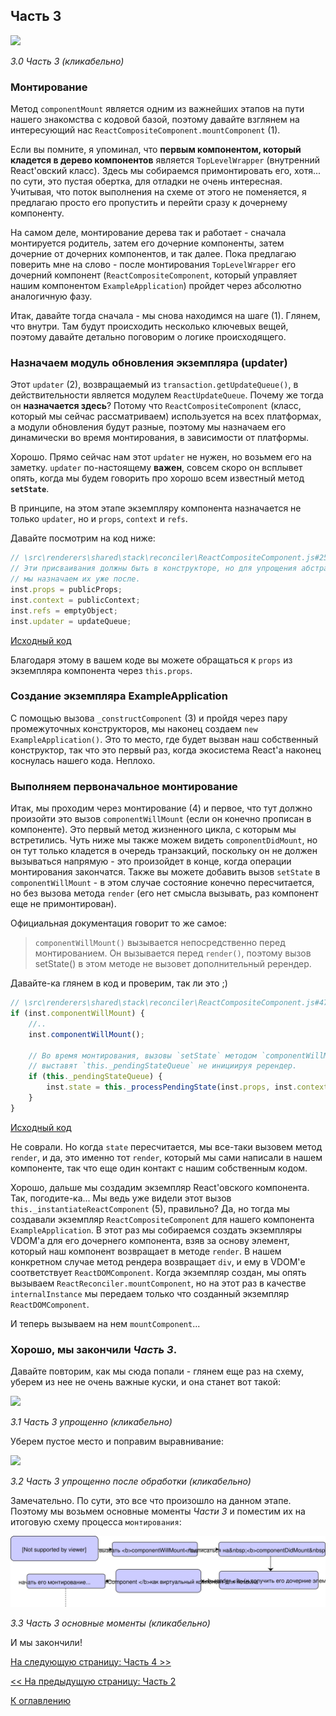 ## Часть 3

[![](https://rawgit.com/Bogdan-Lyashenko/Under-the-hood-ReactJS/master/stack/images/3/part-3.svg)](https://rawgit.com/Bogdan-Lyashenko/Under-the-hood-ReactJS/master/stack/images/3/part-3.svg)

<em>3.0 Часть 3 (кликабельно)</em>

### Монтирование

Метод `componentMount` является одним из важнейших этапов на пути нашего знакомства с кодовой базой, поэтому давайте взглянем на интересующий нас `ReactCompositeComponent.mountComponent` (1).

Если вы помните, я упоминал, что **первым компонентом, который кладется в дерево компонентов** является `TopLevelWrapper` (внутренний React'овский класс). Здесь мы собираемся примонтировать его, хотя... по сути, это пустая обертка, для отладки не очень интересная. Учитывая, что поток выполнения на схеме от этого не поменяется, я предлагаю просто его пропустить и перейти сразу к дочернему компоненту.

На самом деле, монтирование дерева так и работает - сначала монтируется родитель, затем его дочерние компоненты, затем дочерние от дочерних компонентов, и так далее. Пока предлагаю поверить мне на слово - после монтирования `TopLevelWrapper` его дочерний компонент (`ReactCompositeComponent`, который управляет нашим компонентом `ExampleApplication`) пройдет через абсолютно аналогичную фазу.

Итак, давайте тогда сначала - мы снова находимся на шаге (1). Глянем, что внутри. Там будут происходить несколько ключевых вещей, поэтому давайте детально поговорим о логике происходящего.

### Назначаем модуль обновления экземпляра (updater)

Этот `updater` (2), возвращаемый из `transaction.getUpdateQueue()`, в действительности является модулем `ReactUpdateQueue`. Почему же тогда он **назначается здесь**? Потому что `ReactCompositeComponent` (класс, который мы сейчас рассматриваем) используется на всех платформах, а модули обновления будут разные, поэтому мы назначаем его динамически во время монтирования, в зависимости от платформы.

Хорошо. Прямо сейчас нам этот `updater` не нужен, но возьмем его на заметку. `updater` по-настоящему **важен**, совсем скоро он всплывет опять, когда мы будем говорить про хорошо всем известный метод **`setState`**.

В принципе, на этом этапе экземпляру компонента назначается не только `updater`, но и `props`, `context` и `refs`.

Давайте посмотрим на код ниже:

```javascript
// \src\renderers\shared\stack\reconciler\ReactCompositeComponent.js#255
// Эти присваивания должны быть в конструкторе, но для упрощения абстракции класса
// мы назначаем их уже после.
inst.props = publicProps;
inst.context = publicContext;
inst.refs = emptyObject;
inst.updater = updateQueue;
```
[Исходный код](https://github.com/facebook/react/blob/v15.4.2/src/renderers/shared/stack/reconciler/ReactCompositeComponent.js#L255)

Благодаря этому в вашем коде вы можете обращаться к `props` из экземпляра компонента через `this.props`.

### Создание экземпляра ExampleApplication

С помощью вызова `_constructComponent` (3) и пройдя через пару промежуточных конструкторов, мы наконец создаем `new ExampleApplication()`. Это то место, где будет вызван наш собственный конструктор, так что это первый раз, когда экосистема React'а наконец коснулась нашего кода. Неплохо.

### Выполняем первоначальное монтирование

Итак, мы проходим через монтирование (4) и первое, что тут должно произойти это вызов `componentWillMount` (если он конечно прописан в компоненте). Это первый метод жизненного цикла, с которым мы встретились. Чуть ниже мы также можем видеть `componentDidMount`, но он тут только кладется в очередь транзакций, поскольку он не должен вызываться напрямую - это произойдет в конце, когда операции монтирования закончатся. Также вы можете добавить вызов `setState` в `componentWillMount` - в этом случае состояние конечно пересчитается, но без вызова метода `render` (его нет смысла вызывать, раз компонент еще не примонтирован).

Официальная документация говорит то же самое:

> `componentWillMount()` вызывается непосредственно перед монтированием. Он вызывается перед `render()`, поэтому вызов setState() в этом методе не вызовет дополнительный ререндер.

Давайте-ка глянем в код и проверим, так ли это ;)

```javascript
// \src\renderers\shared\stack\reconciler\ReactCompositeComponent.js#476
if (inst.componentWillMount) {
    //..
    inst.componentWillMount();

    // Во время монтирования, вызовы `setState` методом `componentWillMount`
    // выставят `this._pendingStateQueue` не инициируя ререндер.
    if (this._pendingStateQueue) {
        inst.state = this._processPendingState(inst.props, inst.context);
    }
}
```
[Исходный код](https://github.com/facebook/react/blob/v15.4.2/src/renderers/shared/stack/reconciler/ReactCompositeComponent.js#L476)

Не соврали. Но когда `state` пересчитается, мы все-таки вызовем метод `render`, и да, это именно тот `render`, который мы сами написали в нашем компоненте, так что еще один контакт с нашим собственным кодом.

Хорошо, дальше мы создадим экземпляр React'овского компонента. Так, погодите-ка... Мы ведь уже видели этот вызов `this._instantiateReactComponent` (5), правильно? Да, но тогда мы создавали экземпляр `ReactCompositeComponent` для нашего компонента `ExampleApplication`. В этот раз мы собираемся создать экземпляры VDOM'а для его дочернего компонента, взяв за основу элемент, который наш компонент возвращает в методе `render`. В нашем конкретном случае метод рендера возвращает `div`, и ему в VDOM'е соответствует `ReactDOMComponent`. Когда экземпляр создан, мы опять вызываем `ReactReconciler.mountComponent`, но на этот раз в качестве `internalInstance` мы передаем только что созданный экземпляр `ReactDOMComponent`.

И теперь вызываем на нем `mountComponent`... 

### Хорошо, мы закончили *Часть 3*.

Давайте повторим, как мы сюда попали - глянем еще раз на схему, уберем из нее не очень важные куски, и она станет вот такой:

[![](https://rawgit.com/Bogdan-Lyashenko/Under-the-hood-ReactJS/master/stack/images/3/part-3-A.svg)](https://rawgit.com/Bogdan-Lyashenko/Under-the-hood-ReactJS/master/stack/images/3/part-3-A.svg)

<em>3.1 Часть 3 упрощенно (кликабельно)</em>

Уберем пустое место и поправим выравнивание:

[![](https://rawgit.com/Bogdan-Lyashenko/Under-the-hood-ReactJS/master/stack/images/3/part-3-B.svg)](https://rawgit.com/Bogdan-Lyashenko/Under-the-hood-ReactJS/master/stack/images/3/part-3-B.svg)

<em>3.2 Часть 3 упрощенно после обработки (кликабельно)</em>

Замечательно. По сути, это все что произошло на данном этапе. Поэтому мы возьмем основные моменты *Части 3* и поместим их на итоговую схему процесса `монтирования`:

[![](./images/3/part-3-C.svg)](./images/3/part-3-C.svg)

<em>3.3 Часть 3 основные моменты (кликабельно)</em>

И мы закончили!


[На следующую страницу: Часть 4 >>](./Part-4.md)

[<< На предыдущую страницу: Часть 2](./Part-2.md)


[К оглавлению](./README.md)
